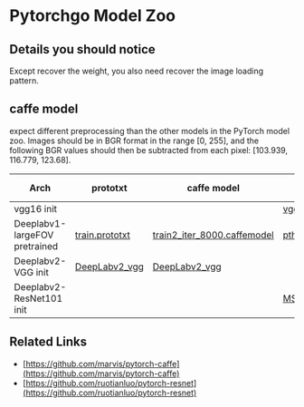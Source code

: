 # Pytorchgo Model Zoo

## Details you should notice

Except recover the weight, you also need recover the image loading pattern.


## caffe model

expect different preprocessing than the other models in the PyTorch model zoo. 
Images should be in BGR format in the range [0, 255], 
and the following BGR values should then be subtracted from each pixel: [103.939, 116.779, 123.68].

|Arch|prototxt|caffe model|pytorch model|pytorch code|
|----|----|----|----|----|
|vgg16 init|||[vgg16_from_caffe.pth](https://dongzhuoyao.oss-cn-qingdao.aliyuncs.com/vgg16_from_caffe.pth)||
|Deeplabv1-largeFOV pretrained|[train.prototxt](http://www.cs.jhu.edu/~alanlab/ccvl/DeepLab-LargeFOV/train.prototxt) |[train2_iter_8000.caffemodel](http://www.cs.jhu.edu/~alanlab/ccvl/DeepLab-LargeFOV/train2_iter_8000.caffemodel)|[pth](https://dongzhuoyao.oss-cn-qingdao.aliyuncs.com/deeplabv1_init_model.pth)|?|
|Deeplabv2-VGG init|[DeepLabv2_vgg](http://liangchiehchen.com/projects/DeepLabv2_vgg.html)|[DeepLabv2_vgg](http://liangchiehchen.com/projects/DeepLabv2_vgg.html)|||
|Deeplabv2-ResNet101 init|||[MS_DeepLab_resnet_pretrained_COCO_init.pth](https://dongzhuoyao.oss-cn-qingdao.aliyuncs.com/MS_DeepLab_resnet_pretrained_COCO_init.pth)|?|

## Related Links

* [https://github.com/marvis/pytorch-caffe](https://github.com/marvis/pytorch-caffe)
* [https://github.com/ruotianluo/pytorch-resnet](https://github.com/ruotianluo/pytorch-resnet)
